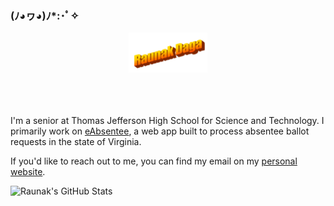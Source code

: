 ### (ﾉ◕ヮ◕)ﾉ*:･ﾟ✧
<div align="center">
  <img src="https://github.com/rau/rau/blob/master/daga-wordart.png?raw=true" style="max-width: 25%;" alt="Welcome to my Github Profile" />
  <br />
  <br />
  <br />
  <br />
</div>

I'm a senior at Thomas Jefferson High School for Science and Technology. I primarily work on [eAbsentee](https://github.com/eAbsentee/eAbsentee), a web app built to process absentee ballot requests in the state of Virginia.

If you'd like to reach out to me, you can find my email on my [personal website](https://raunak.io).

![Raunak's GitHub Stats](https://github-readme-stats.vercel.app/api?username=rau&hide=contribs,prs,stars&theme=radical&show_icons=true])
